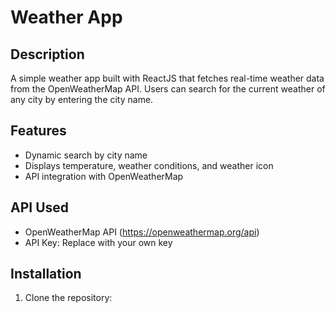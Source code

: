 # Weather App

## Description
A simple weather app built with ReactJS that fetches real-time weather data from the OpenWeatherMap API. Users can search for the current weather of any city by entering the city name.

## Features
- Dynamic search by city name
- Displays temperature, weather conditions, and weather icon
- API integration with OpenWeatherMap

## API Used
- OpenWeatherMap API (https://openweathermap.org/api)
- API Key: Replace with your own key

## Installation
1. Clone the repository:
